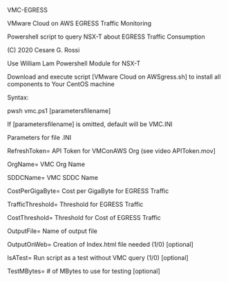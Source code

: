 VMC-EGRESS

VMware Cloud on AWS EGRESS Traffic Monitoring

Powershell script to query NSX-T about EGRESS Traffic Consumption

(C) 2020 Cesare G. Rossi

Use William Lam Powershell Module for NSX-T

Download and execute script [VMware Cloud on AWSgress.sh] to install all components to Your CentOS machine 

Syntax:

pwsh vmc.ps1 [parametersfilename]

If [parametersfilename] is omitted, default will be VMC.INI

Parameters for file .INI

RefreshToken= API Token for VMConAWS Org (see video APIToken.mov]

OrgName= VMC Org Name

SDDCName= VMC SDDC Name

CostPerGigaByte= Cost per GigaByte for EGRESS Traffic

TrafficThreshold= Threshold for EGRESS Traffic

CostThreshold= Threshold for Cost of EGRESS Traffic

OutputFile= Name of output file

OutputOnWeb= Creation of Index.html file needed (1/0) [optional]

IsATest= Run script as a test without VMC query (1/0) [optional]

TestMBytes= # of MBytes to use for testing [optional]
